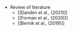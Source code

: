 - Review of literature
	- [[Danden et al., (2021)]]
	- [[Forman et al., (2020)]]
	- [[Bernik et al., (2019)]]